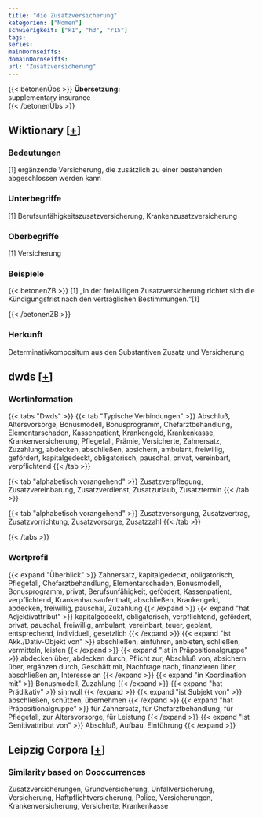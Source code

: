 ```yaml
---
title: "die Zusatzversicherung"
kategorien: ["Nomen"]
schwierigkeit: ["k1", "h3", "r15"]
tags:
series:
mainDornseiffs:
domainDornseiffs:
url: "Zusatzversicherung"
---
```


{{< betonenÜbs >}}
**Übersetzung:**  
supplementary insurance  
{{< /betonenÜbs >}}

## Wiktionary [[+](https://de.wiktionary.org/wiki/Zusatzversicherung)]

### Bedeutungen
[1] ergänzende Versicherung, die zusätzlich zu einer bestehenden abgeschlossen werden kann  

### Unterbegriffe
[1] Berufsunfähigkeitszusatzversicherung, Krankenzusatzversicherung  

### Oberbegriffe
[1] Versicherung  

### Beispiele
{{< betonenZB >}}
[1] „In der freiwilligen Zusatzversicherung richtet sich die Kündigungsfrist nach den vertraglichen Bestimmungen.“[1]  

{{< /betonenZB >}}
### Herkunft
Determinativkompositum aus den Substantiven Zusatz und Versicherung  



## dwds [[+](https://www.dwds.de/wb/Zusatzversicherung)]

### Wortinformation
{{< tabs "Dwds" >}}
{{< tab "Typische Verbindungen" >}}
Abschluß, Altersvorsorge, Bonusmodell, Bonusprogramm, Chefarztbehandlung, Elementarschaden, Kassenpatient, Krankengeld, Krankenkasse, Krankenversicherung, Pflegefall, Prämie, Versicherte, Zahnersatz, Zuzahlung, abdecken, abschließen, absichern, ambulant, freiwillig, gefördert, kapitalgedeckt, obligatorisch, pauschal, privat, vereinbart, verpflichtend
{{< /tab >}}

{{< tab "alphabetisch vorangehend" >}}
Zusatzverpflegung, Zusatzvereinbarung, Zusatzverdienst, Zusatzurlaub, Zusatztermin
{{< /tab >}}

{{< tab "alphabetisch vorangehend" >}}
Zusatzversorgung, Zusatzvertrag, Zusatzvorrichtung, Zusatzvorsorge, Zusatzzahl
{{< /tab >}}

{{< /tabs >}}

### Wortprofil
{{< expand "Überblick" >}} Zahnersatz, kapitalgedeckt, obligatorisch, Pflegefall, Chefarztbehandlung, Elementarschaden, Bonusmodell, Bonusprogramm, privat, Berufsunfähigkeit, gefördert, Kassenpatient, verpflichtend, Krankenhausaufenthalt, abschließen, Krankengeld, abdecken, freiwillig, pauschal, Zuzahlung {{< /expand >}}
{{< expand "hat Adjektivattribut" >}} kapitalgedeckt, obligatorisch, verpflichtend, gefördert, privat, pauschal, freiwillig, ambulant, vereinbart, teuer, geplant, entsprechend, individuell, gesetzlich {{< /expand >}}
{{< expand "ist Akk./Dativ-Objekt von" >}} abschließen, einführen, anbieten, schließen, vermitteln, leisten {{< /expand >}}
{{< expand "ist in Präpositionalgruppe" >}} abdecken über, abdecken durch, Pflicht zur, Abschluß von, absichern über, ergänzen durch, Geschäft mit, Nachfrage nach, finanzieren über, abschließen an, Interesse an {{< /expand >}}
{{< expand "in Koordination mit" >}} Bonusmodell, Zuzahlung {{< /expand >}}
{{< expand "hat Prädikativ" >}} sinnvoll {{< /expand >}}
{{< expand "ist Subjekt von" >}} abschließen, schützen, übernehmen {{< /expand >}}
{{< expand "hat Präpositionalgruppe" >}} für Zahnersatz, für Chefarztbehandlung, für Pflegefall, zur Altersvorsorge, für Leistung {{< /expand >}}
{{< expand "ist Genitivattribut von" >}} Abschluß, Aufbau, Einführung {{< /expand >}}

## Leipzig Corpora [[+](https://corpora.uni-leipzig.de/en/res?word=Zusatzversicherung&corpusId=deu_newscrawl-public_2018)]


### Similarity based on Cooccurrences
Zusatzversicherungen, Grundversicherung, Unfallversicherung, Versicherung, Haftpflichtversicherung, Police, Versicherungen, Krankenversicherung, Versicherte, Krankenkasse

